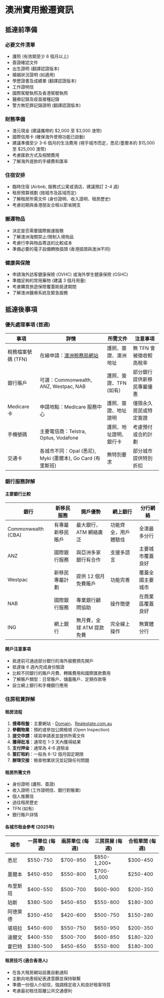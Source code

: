# 澳洲實用搬遷資訊

## 抵達前準備

### 必要文件清單
- 護照 (有效期至少 6 個月以上)
- 簽證確認文件
- 出生證明 (翻譯認證版本)
- 婚姻狀況證明 (如適用)
- 學歷證書及成績單 (翻譯認證版本)
- 工作證明信
- 國際駕駛執照及香港駕駛執照
- 醫療記錄及疫苗接種記錄
- 警方無犯罪記錄證明 (翻譯認證版本)

### 財務準備
- 澳元現金 (建議攜帶約 $2,000 至 $3,000 澳幣)
- 國際信用卡 (確保海外使用功能已啟動)
- 建議準備至少 3-6 個月的生活費用 (視乎城市而定，悉尼/墨爾本約 $15,000 至 $25,000 澳幣)
- 考慮匯款方式及相關費用
- 了解海外提款的手續費和匯率

### 住宿安排
- 臨時住宿 (Airbnb, 服務式公寓或酒店，建議預訂 2-4 週)
- 租房預算規劃 (按城市及區域而定)
- 了解租房所需文件 (身份證明、收入證明、租房歷史)
- 考慮初期與香港朋友合租以節省開支

### 搬運物品
- 決定是否需要國際搬運服務
- 了解澳洲海關禁止/限制入境物品
- 考慮行李與物品寄送的比較成本
- 準備必要的電子設備轉換插頭 (香港插頭與澳洲不同)

### 健康與保險
- 申請海外訪客健康保險 (OVHC) 或海外學生健康保險 (OSHC)
- 準備足夠的常用藥物 (建議 3 個月用量)
- 考慮購買旅遊保險覆蓋剛抵達期間
- 了解澳洲醫療系統及緊急服務

## 抵達後事項

### 優先處理事項 (首週)

| 事項 | 詳情 | 所需文件 | 注意事項 |
|------|------|----------|----------|
| 稅務檔案號碼 (TFN) | 在線申請：[澳洲稅務局網站](https://www.ato.gov.au/Individuals/Tax-file-number/) | 護照、簽證、澳洲地址 | 無 TFN 會被徵收較高稅率 |
| 銀行賬戶 | 可選：Commonwealth, ANZ, Westpac, NAB | 護照、簽證、TFN (如有) | 部分銀行提供新移民專屬優惠 |
| Medicare 卡 | 申請地點：Medicare 服務中心 | 護照、簽證、地址證明 | 僅限永久居民或特定簽證 |
| 手機號碼 | 主要電信商：Telstra, Optus, Vodafone | 護照、地址證明、銀行卡 | 考慮預付或合約計劃 |
| 交通卡 | 各城市不同：Opal (悉尼), Myki (墨爾本), Go Card (布里斯班) | 無特別要求 | 部分城市提供特別折扣 |

### 銀行服務詳解

#### 主要銀行比較

| 銀行 | 新移民服務 | 開戶優勢 | 網上銀行 | 分行網絡 |
|------|-----------|----------|----------|----------|
| Commonwealth (CBA) | 有專屬新移民賬戶 | 最大銀行，ATM 網絡廣泛 | 功能齊全，用戶體驗佳 | 全澳最多分行 |
| ANZ | 國際銀行服務 | 與亞洲多家銀行有合作 | 支援多語言 | 主要城市覆蓋良好 |
| Westpac | 新移民專屬計劃 | 提供 12 個月免費賬戶 | 功能完善 | 覆蓋全國主要城市 |
| NAB | 國際銀行服務 | 專業銀行顧問協助 | 操作簡便 | 在商業區覆蓋良好 |
| ING | 網上銀行 | 無月費，全球 ATM 提款免費 | 完全線上操作 | 無實體分行 |

#### 開戶注意事項
- 抵達前可通過部分銀行的海外服務預先開戶
- 抵達後 6 週內完成身份驗證
- 比較不同銀行的賬戶月費、轉賬費用和國際匯款費用
- 了解賬戶類型：日常賬戶、儲蓄賬戶、定期存款等
- 設立網上銀行和手機銀行應用

### 住房租賃詳解

#### 租房流程
1. **搜尋租盤**：主要網站 - [Domain](https://www.domain.com.au)、[Realestate.com.au](https://www.realestate.com.au)
2. **參觀物業**：預約或參加公開檢視 (Open Inspection)
3. **提交申請**：填寫申請表並提供所需文件
4. **獲得批准**：通常在 1-3 天內獲得結果
5. **支付押金**：通常為 4-6 週租金
6. **簽訂租約**：一般為 6-12 個月固定期限
7. **辦理交接**：檢查物業狀況並記錄任何問題

#### 租房所需文件
- 身份證明 (護照、簽證)
- 收入證明 (工作證明信、銀行對賬單)
- 個人推薦信
- 過往租房歷史
- TFN (如有)
- 銀行賬戶詳情

#### 各城市租金參考 (2025年)

| 城市 | 一房單位 (每週) | 兩房單位 (每週) | 三房房屋 (每週) | 合租單間 (每週) |
|------|---------------|---------------|---------------|---------------|
| 悉尼 | $550-750 | $700-950 | $850-1,200+ | $300-450 |
| 墨爾本 | $450-650 | $550-800 | $700-1,000 | $250-400 |
| 布里斯班 | $400-550 | $500-700 | $600-900 | $200-350 |
| 珀斯 | $380-500 | $450-650 | $550-800 | $180-300 |
| 阿德萊德 | $350-450 | $420-600 | $500-750 | $150-280 |
| 堪培拉 | $450-600 | $550-750 | $650-950 | $200-350 |
| 達爾文 | $400-550 | $500-700 | $600-850 | $180-320 |
| 霍巴特 | $380-500 | $450-650 | $550-800 | $180-300 |

#### 租房技巧 (適合香港人)
- 在各大租房網站設置自動通知
- 主動向地產經紀表達意願並保持聯繫
- 準備一份個人介紹信，強調穩定收入和良好租客特質
- 考慮最初租住距離公共交通便利